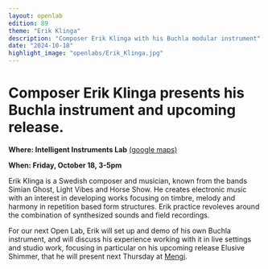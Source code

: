 ```yaml
---
layout: openlab
edition: 89
theme: "Erik Klinga"
description: "Composer Erik Klinga with his Buchla modular instrument"
date: "2024-10-18"
highlight_image: "openlabs/Erik_Klinga.jpg"
---
```


<script>
    import CaptionedImage from "../../components/Images/CaptionedImage.svelte"
</script>

# Composer Erik Klinga presents his Buchla instrument and upcoming release.

**Where: Intelligent Instruments Lab** [(google maps)]([url](https://maps.app.goo.gl/QAgZdx3r5fFfV2Kt5))

**When: Friday, October 18, 3-5pm**

Erik Klinga is a Swedish composer and musician, known from the bands Simian Ghost, Light Vibes and Horse Show. He creates electronic music with an interest in developing works focusing on timbre, melody and harmony in repetition based form structures. Erik practice revoleves around the combination of synthesized sounds and field recordings. 

For our next Open Lab, Erik will set up and demo of his own Buchla instrument, and will discuss his experience working with it in live settings and studio work, focusing in particular on his upcoming release Elusive Shimmer, that he will present next Thursday at [Mengi](https://fb.me/e/hSxKeRuYx).

<CaptionedImage
    src="openlabs/Erik_Klinga.jpg"
    alt="Composer Erik Klinga." 
    caption="Composer Erik Klinga"/>

    